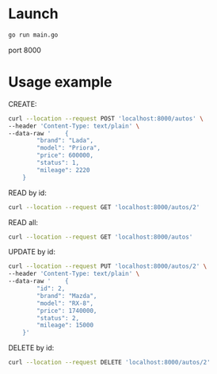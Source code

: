 # Launch
```sh
go run main.go
```

port 8000

# Usage example

CREATE:
```sh
curl --location --request POST 'localhost:8000/autos' \
--header 'Content-Type: text/plain' \
--data-raw '    {
        "brand": "Lada",
        "model": "Priora",
        "price": 600000,
        "status": 1,
        "mileage": 2220
    }
```

READ by id:
```sh
curl --location --request GET 'localhost:8000/autos/2'
```

READ all:
```sh
curl --location --request GET 'localhost:8000/autos'
```

UPDATE by id:
```sh
curl --location --request PUT 'localhost:8000/autos/2' \
--header 'Content-Type: text/plain' \
--data-raw '    {
        "id": 2,
        "brand": "Mazda",
        "model": "RX-8",
        "price": 1740000,
        "status": 2,
        "mileage": 15000
    }'
```

DELETE by id:
```sh
curl --location --request DELETE 'localhost:8000/autos/2'
```




